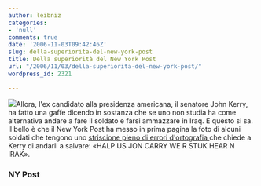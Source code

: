 ```yaml
---
author: leibniz
categories:
- 'null'
comments: true
date: '2006-11-03T09:42:46Z'
slug: della-superiorita-del-new-york-post
title: Della superiorità del New York Post
url: "/2006/11/03/della-superiorita-del-new-york-post/"
wordpress_id: 2321

---
```

![](https://www.nypost.com/seven/11022006/img/front110206.jpg)Allora, l'ex candidato alla presidenza americana, il senatore John Kerry, ha fatto una gaffe dicendo in sostanza che se uno non studia ha come alternativa andare a fare il soldato e farsi ammazzare in Iraq. E questo si sa. Il bello è che il New York Post ha messo in prima pagina la foto di alcuni soldati che tengono uno [striscione pieno di errori d'ortografia ](https://www.nypost.com/seven/11022006/news/nationalnews/gis_drop_smart_bomb_on_kerry_nationalnews_todd_venezia_in_n_y____and_ian_bishop_in_washington.htm)che chiede a Kerry di andarli a salvare: «HALP US JON CARRY WE R STUK HEAR N IRAK». 

### NY Post
